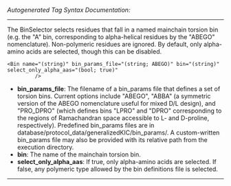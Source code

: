 _Autogenerated Tag Syntax Documentation:_

---
The BinSelector selects residues that fall in a named mainchain torsion bin (e.g. the "A" bin, corresponding to alpha-helical residues by the "ABEGO" nomenclature). Non-polymeric residues are ignored. By default, only alpha-amino acids are selected, though this can be disabled.

```
<Bin name="(string)" bin_params_file="(string; ABEGO)" bin="(string)" select_only_alpha_aas="(bool; true)"
         />
```

-   **bin_params_file**: The filename of a bin_params file that defines a set of torsion bins. Current options include "ABEGO", "ABBA" (a symmetric version of the ABEGO nomenclature useful for mixed D/L design), and "PRO_DPRO" (which defines bins "LPRO" and "DPRO" corresponding to the regions of Ramachandran space accessible to L- and D-proline, respectively). Predefined bin_params files are in database/protocol_data/generalizedKIC/bin_params/. A custom-written bin_params file may also be provided with its relative path from the execution directory.
-   **bin**: The name of the mainchain torsion bin.
-   **select_only_alpha_aas**: If true, only alpha-amino acids are selected. If false, any polymeric type allowed by the bin definitions file is selected.

---
